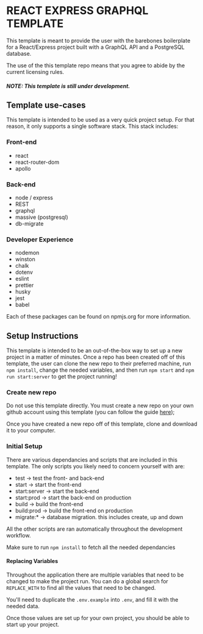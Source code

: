 # REACT EXPRESS GRAPHQL TEMPLATE

This template is meant to provide the user with the barebones boilerplate for a React/Express project built with a GraphQL API and a PostgreSQL database.

The use of the this template repo means that you agree to abide by the current licensing rules.

##### NOTE: This template is still under development.

## Template use-cases

This template is intended to be used as a very quick project setup. For that reason, it only supports a single software stack. This stack includes:

### Front-end

- react
- react-router-dom
- apollo

### Back-end

- node / express
- REST
- graphql
- massive (postgresql)
- db-migrate

### Developer Experience

- nodemon
- winston
- chalk
- dotenv
- eslint
- prettier
- husky
- jest
- babel

Each of these packages can be found on npmjs.org for more information.

## Setup Instructions

This template is intended to be an out-of-the-box way to set up a new project in a matter of minutes. Once a repo has been created off of this template, the user can clone the new repo to their preferred machine, run `npm install`, change the needed variables, and then run `npm start` and `npm run start:server` to get the project running!

### Create new repo

Do not use this template directly. You must create a new repo on your own github account using this template (you can follow the guide [here](https://help.github.com/en/github/creating-cloning-and-archiving-repositories/creating-a-repository-from-a-template));

Once you have created a new repo off of this template, clone and download it to your computer.

### Initial Setup

There are various dependancies and scripts that are included in this template.
The only scripts you likely need to concern yourself with are:

- test -> test the front- and back-end
- start -> start the front-end
- start:server -> start the back-end
- start:prod -> start the back-end on production
- build -> build the front-end
- build:prod -> build the front-end on production
- migrate:* -> database migration. this includes create, up and down

All the other scripts are ran automatically throughout the development workflow.

Make sure to run `npm install` to fetch all the needed dependancies

#### Replacing Variables

Throughout the application there are multiple variables that need to be changed to make the project run. You can do a global search for `REPLACE_WITH` to find all the values that need to be changed.

You'll need to duplicate the `.env.example` into `.env`, and fill it with the needed data.

Once those values are set up for your own project, you should be able to start up your project.

